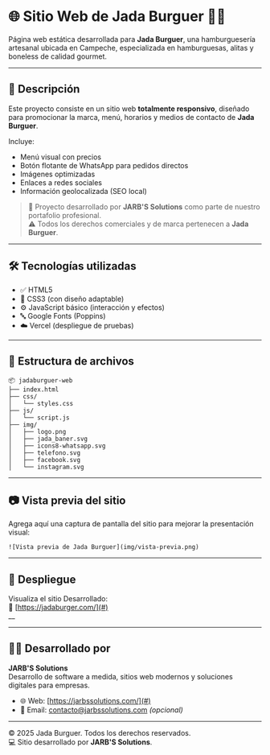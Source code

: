 # 🌐 Sitio Web de Jada Burguer 🍔🔥

Página web estática desarrollada para **Jada Burguer**, una hamburguesería artesanal ubicada en Campeche, especializada en hamburguesas, alitas y boneless de calidad gourmet.

---

## 🧾 Descripción

Este proyecto consiste en un sitio web **totalmente responsivo**, diseñado para promocionar la marca, menú, horarios y medios de contacto de **Jada Burguer**.  

Incluye:
- Menú visual con precios
- Botón flotante de WhatsApp para pedidos directos
- Imágenes optimizadas
- Enlaces a redes sociales
- Información geolocalizada (SEO local)

> 🔧 Proyecto desarrollado por **JARB'S Solutions** como parte de nuestro portafolio profesional.  
> ⚠️ Todos los derechos comerciales y de marca pertenecen a **Jada Burguer**.

---

## 🛠️ Tecnologías utilizadas

- ✅ HTML5
- 🎨 CSS3 (con diseño adaptable)
- ⚙️ JavaScript básico (interacción y efectos)
- 🔤 Google Fonts (Poppins)
- ☁️ Vercel (despliegue de pruebas)

---

## 📁 Estructura de archivos

```
📦 jadaburguer-web
├── index.html
├── css/
│   └── styles.css
├── js/
│   └── script.js
├── img/
│   ├── logo.png
│   ├── jada_baner.svg
│   ├── icons8-whatsapp.svg
│   ├── telefono.svg
│   ├── facebook.svg
│   └── instagram.svg
```

---

## 📷 Vista previa del sitio

Agrega aquí una captura de pantalla del sitio para mejorar la presentación visual:

```
![Vista previa de Jada Burguer](img/vista-previa.png)
```

---

## 🚀 Despliegue

Visualiza el sitio Desarrollado:  
🔗 [https://jadaburger.com/](#)  
__

---

## 👨‍💻 Desarrollado por

**JARB'S Solutions**  
Desarrollo de software a medida, sitios web modernos y soluciones digitales para empresas.

- 🌐 Web: [https://jarbssolutions.com/](#)  
- 📩 Email: contacto@jarbssolutions.com _(opcional)_

---

© 2025 Jada Burguer. Todos los derechos reservados.  
💻 Sitio desarrollado por **JARB'S Solutions**.
